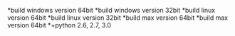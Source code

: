 *build windows version 64bit
*build windows version 32bit
*build linux version 64bit
*build linux version 32bit
*build max version 64bit
*build max version 64bit
*+python 2.6, 2.7, 3.0
